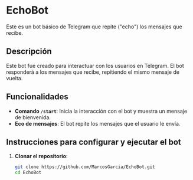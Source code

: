 # EchoBot

Este es un bot básico de Telegram que repite ("echo") los mensajes que recibe.

## Descripción

Este bot fue creado para interactuar con los usuarios en Telegram. El bot responderá a los mensajes que recibe, repitiendo el mismo mensaje de vuelta.

## Funcionalidades

- **Comando `/start`**: Inicia la interacción con el bot y muestra un mensaje de bienvenida.
- **Eco de mensajes**: El bot repite los mensajes que el usuario le envía.

## Instrucciones para configurar y ejecutar el bot

1. **Clonar el repositorio**:
   ```bash
   git clone https://github.com/MarcosGarcia/EchoBot.git
   cd EchoBot
